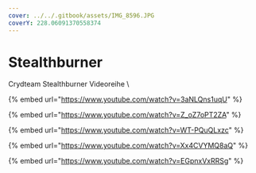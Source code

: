 ```yaml
---
cover: ../../.gitbook/assets/IMG_8596.JPG
coverY: 228.06091370558374
---
```


# Stealthburner

Crydteam Stealthburner Videoreihe \


{% embed url="https://www.youtube.com/watch?v=3aNLQns1uqU" %}

{% embed url="https://www.youtube.com/watch?v=Z_oZ7oPT2ZA" %}

{% embed url="https://www.youtube.com/watch?v=WT-PQuQLxzc" %}

{% embed url="https://www.youtube.com/watch?v=Xx4CVYMQ8aQ" %}

{% embed url="https://www.youtube.com/watch?v=EGpnxVxRRSg" %}
